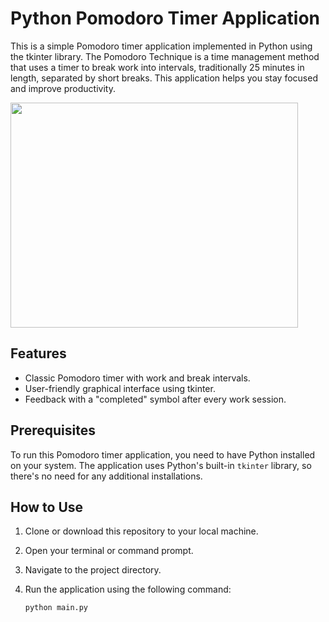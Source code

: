 # Python Pomodoro Timer Application

This is a simple Pomodoro timer application implemented in Python using the tkinter library. The Pomodoro Technique is a time management method that uses a timer to break work into intervals, traditionally 25 minutes in length, separated by short breaks. This application helps you stay focused and improve productivity.

<img src="./pomodoro_demo.gif" width="460" height="360">

## Features

- Classic Pomodoro timer with work and break intervals.
- User-friendly graphical interface using tkinter.
- Feedback with a "completed" symbol after every work session.

## Prerequisites

To run this Pomodoro timer application, you need to have Python installed on your system. The application uses Python's built-in `tkinter` library, so there's no need for any additional installations.

## How to Use

1. Clone or download this repository to your local machine.
2. Open your terminal or command prompt.
3. Navigate to the project directory.
4. Run the application using the following command:

   ```bash
   python main.py
